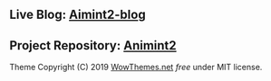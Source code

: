 ## Live Blog: [Aimint2-blog](https://lazycipher.js.org/animint2-blog)
## Project Repository: [Animint2](https://github.com/tdhock/animint2)





Theme Copyright (C) 2019 [WowThemes.net](https://github.com/wowthemesnet/mundana-theme-jekyll) *free* under MIT license. 
